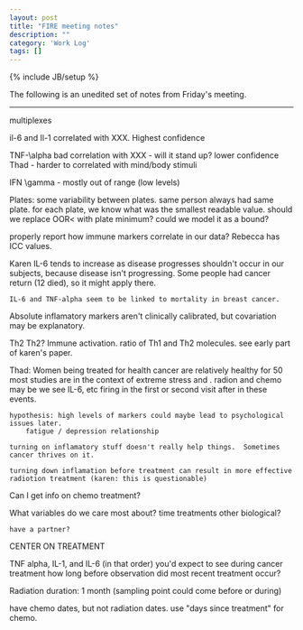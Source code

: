 ```yaml
---
layout: post
title: "FIRE meeting notes"
description: ""
category: 'Work Log'
tags: []
---
```

{% include JB/setup %}

The following is an unedited set of notes from Friday's meeting. 

----


multiplexes

il-6 and Il-1 correlated with XXX.  Highest confidence

TNF-\alpha bad correlation with XXX  - will it stand up?  lower confidence
    Thad - harder to correlated with mind/body stimuli

IFN \gamma - mostly out of range (low levels)

Plates: 
    some variability between plates.
    same person always had same plate.
    for each plate, we know what was the smallest readable value.
    should we replace OOR< with plate minimum?
    could we model it as a bound?

properly report how immune markers correlate in our data?
    Rebecca has ICC values.  

Karen
    IL-6 tends to increase as disease progresses
    shouldn't occur in our subjects, because disease isn't progressing.
    Some people had cancer return (12 died), so it might apply there.

    IL-6 and TNF-alpha seem to be linked to mortality in breast cancer.

Absolute inflamatory markers aren't clinically calibrated, but covariation may be explanatory.

Th2 Th2?  Immune activation. ratio of Th1 and Th2 molecules.
    see early part of karen's paper.

Thad: Women being treated for health cancer are relatively healthy for 50 
    most studies are in the context of extreme stress and .
    radion and chemo may be 
        we see IL-6, etc firing in the first or second visit after in these events.

    hypothesis: high levels of markers could maybe lead to psychological issues later.
        fatigue / depression relationship

    turning on inflamatory stuff doesn't really help things.  Sometimes cancer thrives on it.

    turning down inflamation before treatment can result in more effective radiotion treatment (karen: this is questionable)

Can I get info on chemo treatment?  

What variables do we care most about? 
    time 
    treatments
    other biological?


    have a partner?


CENTER ON TREATMENT
    

TNF alpha, IL-1, and IL-6 (in that order) you'd expect to see during cancer treatment
    how long before observation did most recent treatment occur?


Radiation duration: 1 month  (sampling point could come before or during)


have chemo dates, but not radiation dates.
    use "days since treatment" for chemo.



